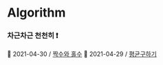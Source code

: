 # Algorithm

### 차근차근 천천히 ❗️

📍 2021-04-30 / [짝수와 홀수](./Algorithm/2021-04-30.md)
📍 2021-04-29 / [평균구하기](./Algorithm/2021-04-29.md)
